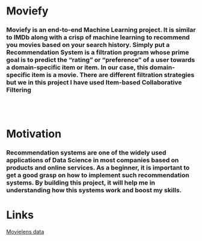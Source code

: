 # Moviefy
### Moviefy is an end-to-end Machine Learning project. It is similar to IMDb along with a crisp of machine learning to recommend you movies based on your search history. Simply put a Recommendation System is a filtration program whose prime goal is to predict the “rating” or “preference” of a user towards a domain-specific item or item. In our case, this domain-specific item is a movie. There are different filtration strategies but we in this project I have used <b>Item-based Collaborative Filtering</b>
<br></br>
# Motivation
### Recommendation systems are one of the widely used applications of Data Science in most companies based on products and online services. As a beginner, it is important to get a good grasp on how to implement such recommendation systems. By building this project, it will help me in understanding how this systems work and boost my skills.

# Links

[Movielens data](https://grouplens.org/datasets/movielens/)